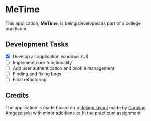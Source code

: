 # MeTime

This application, **MeTime**, is being developed as part of a college practicum.

## Development Tasks
- [x] Develop all application windows (UI)
- [ ] Implement core functionality
- [ ] Add user authentication and profile management
- [ ] Finding and fixing bugs
- [ ] Final refactoring

## Credits
The application is made based on a [design layout](https://www.figma.com/community/file/1304186300888734512/metime-mobile-web-app "MeTime Mobile Web App on Figma") made by [Caroline Amgezeisvki](https://www.figma.com/@uxuicaroline "Caroline Amgezeisvki on Figma") with minor additions to fit the practicum assignment 